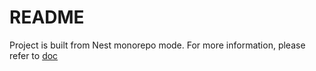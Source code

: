 # README

Project is built from Nest monorepo mode. For more information, please refer to [doc](https://docs.nestjs.com/cli/monorepo)
